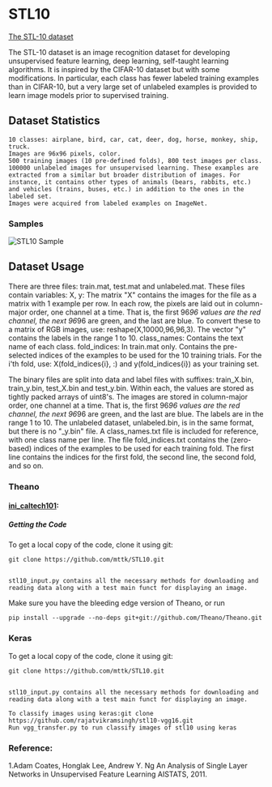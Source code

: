 # STL10

[The STL-10 dataset](https://cs.stanford.edu/~acoates/stl10/)

The STL-10 dataset is an image recognition dataset for developing unsupervised feature learning, deep learning, self-taught learning algorithms. It is inspired by the CIFAR-10 dataset but with some modifications. In particular, each class has fewer labeled training examples than in CIFAR-10, but a very large set of unlabeled examples is provided to learn image models prior to supervised training.

## Dataset Statistics

	10 classes: airplane, bird, car, cat, deer, dog, horse, monkey, ship, truck.
	Images are 96x96 pixels, color.
	500 training images (10 pre-defined folds), 800 test images per class.
	100000 unlabeled images for unsupervised learning. These examples are extracted from a similar but broader distribution of images. For instance, it contains other types of animals (bears, rabbits, etc.) and vehicles (trains, buses, etc.) in addition to the ones in the labeled set.
	Images were acquired from labeled examples on ImageNet.





### Samples

![STL10 Sample](figures/stl10.png)

## Dataset Usage

There are three files: train.mat, test.mat and unlabeled.mat. These files contain variables:
X, y: The matrix "X" contains the images for the file as a matrix with 1 example per row. In each row, the pixels are laid out in column-major order, one channel at a time. That is, the first 96*96 values are the red channel, the next 96*96 are green, and the last are blue. To convert these to a matrix of RGB images, use: reshape(X,10000,96,96,3). The vector "y" contains the labels in the range 1 to 10.
class_names: Contains the text name of each class.
fold_indices: In train.mat only. Contains the pre-selected indices of the examples to be used for the 10 training trials. For the i'th fold, use: X(fold_indices{i}, :) and y(fold_indices{i}) as your training set.

The binary files are split into data and label files with suffixes: train_X.bin, train_y.bin, test_X.bin and test_y.bin. Within each, the values are stored as tightly packed arrays of uint8's. The images are stored in column-major order, one channel at a time. That is, the first 96*96 values are the red channel, the next 96*96 are green, and the last are blue. The labels are in the range 1 to 10. The unlabeled dataset, unlabeled.bin, is in the same format, but there is no "_y.bin" file.
A class_names.txt file is included for reference, with one class name per line.
The file fold_indices.txt contains the (zero-based) indices of the examples to be used for each training fold. The first line contains the indices for the first fold, the second line, the second fold, and so on.


### Theano

#### [ini_caltech101](https://github.com/mttk/STL10.git): 

##### Getting the Code

To get a local copy of the code, clone it using git:

    git clone https://github.com/mttk/STL10.git
    
	
	stl10_input.py contains all the necessary methods for downloading and reading data along with a test main funct for displaying an image.

Make sure you have the bleeding edge version of Theano, or run

    pip install --upgrade --no-deps git+git://github.com/Theano/Theano.git



### Keras

To get a local copy of the code, clone it using git:

    git clone https://github.com/mttk/STL10.git
    
	
	stl10_input.py contains all the necessary methods for downloading and reading data along with a test main funct for displaying an image.
	
	To classify images using keras:git clone  https://github.com/rajatvikramsingh/stl10-vgg16.git
	Run vgg_transfer.py to run classify images of stl10 using keras







### Reference:

1.Adam Coates, Honglak Lee, Andrew Y. Ng An Analysis of Single Layer Networks in Unsupervised Feature Learning AISTATS, 2011.



